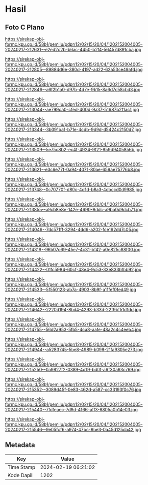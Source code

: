 # Hasil

## Foto C Plano

https://sirekap-obj-formc.kpu.go.id/58b1/pemilu/pdpr/12/02/15/20/04/1202152004005-20240217-212631--e2ed2c2b-b6ac-4450-b2f4-56457d891cba.jpg

https://sirekap-obj-formc.kpu.go.id/58b1/pemilu/pdpr/12/02/15/20/04/1202152004005-20240217-212805--89884d6e-380d-4197-ad22-62a53ce49afd.jpg

https://sirekap-obj-formc.kpu.go.id/58b1/pemilu/pdpr/12/02/15/20/04/1202152004005-20240217-212846--a6f2b1a0-d97b-4d7e-9b15-8a6d7c58cbd3.jpg

https://sirekap-obj-formc.kpu.go.id/58b1/pemilu/pdpr/12/02/15/20/04/1202152004005-20240217-213044--ae799ca0-cfed-400d-9a37-51687b2f1ac1.jpg

https://sirekap-obj-formc.kpu.go.id/58b1/pemilu/pdpr/12/02/15/20/04/1202152004005-20240217-213344--3b091ba1-b71e-4cdb-9d9d-d5424c2150d7.jpg

https://sirekap-obj-formc.kpu.go.id/58b1/pemilu/pdpr/12/02/15/20/04/1202152004005-20240217-213509--5e75c8b2-ec4f-4924-9f21-859d9405856b.jpg

https://sirekap-obj-formc.kpu.go.id/58b1/pemilu/pdpr/12/02/15/20/04/1202152004005-20240217-213621--e3c6e77f-0a94-4071-80ae-659ae75776b8.jpg

https://sirekap-obj-formc.kpu.go.id/58b1/pemilu/pdpr/12/02/15/20/04/1202152004005-20240217-213748--0c70770f-d80c-4d1d-b8a3-4cbccd0d9985.jpg

https://sirekap-obj-formc.kpu.go.id/58b1/pemilu/pdpr/12/02/15/20/04/1202152004005-20240217-213855--a9cb8e8e-142e-4690-9ddc-a9ba0d9dcb71.jpg

https://sirekap-obj-formc.kpu.go.id/58b1/pemilu/pdpr/12/02/15/20/04/1202152004005-20240217-214049--7dc571ff-3294-4dd6-a202-fce192dd7c05.jpg

https://sirekap-obj-formc.kpu.go.id/58b1/pemilu/pdpr/12/02/15/20/04/1202152004005-20240217-214319--96b07c69-45e7-4c31-bf42-a0e825c88f00.jpg

https://sirekap-obj-formc.kpu.go.id/58b1/pemilu/pdpr/12/02/15/20/04/1202152004005-20240217-214422--01fc5984-60cf-43e4-9c53-33e833b1bb92.jpg

https://sirekap-obj-formc.kpu.go.id/58b1/pemilu/pdpr/12/02/15/20/04/1202152004005-20240217-214533--5f550123-ab7a-4903-8b9f-a11fef0fed49.jpg

https://sirekap-obj-formc.kpu.go.id/58b1/pemilu/pdpr/12/02/15/20/04/1202152004005-20240217-214642--2220d194-8bd4-4293-b33d-22f9bf51d1dd.jpg

https://sirekap-obj-formc.kpu.go.id/58b1/pemilu/pdpr/12/02/15/20/04/1202152004005-20240217-214755--56d2a953-5fb5-4ca8-aafe-48a2c4c4eeb4.jpg

https://sirekap-obj-formc.kpu.go.id/58b1/pemilu/pdpr/12/02/15/20/04/1202152004005-20240217-214944--a5283745-5be8-4989-b098-21fa9305e273.jpg

https://sirekap-obj-formc.kpu.go.id/58b1/pemilu/pdpr/12/02/15/20/04/1202152004005-20240217-215250--0a9827f2-0389-4d19-bd0f-a6f30a93c769.jpg

https://sirekap-obj-formc.kpu.go.id/58b1/pemilu/pdpr/12/02/15/20/04/1202152004005-20240217-215352--3089d45f-0e83-462d-a587-cc33193f0c76.jpg

https://sirekap-obj-formc.kpu.go.id/58b1/pemilu/pdpr/12/02/15/20/04/1202152004005-20240217-215440--7fdfeaec-7d9d-4166-aff3-6805a0b14e03.jpg

https://sirekap-obj-formc.kpu.go.id/58b1/pemilu/pdpr/12/02/15/20/04/1202152004005-20240217-215546--9e05fcf6-a974-47bc-8be3-0a45d125da42.jpg


## Metadata

| Key        | Value               |
| ---------- | ------------------- |
| Time Stamp | 2024-02-19 06:21:02 |
| Kode Dapil | 1202                |



